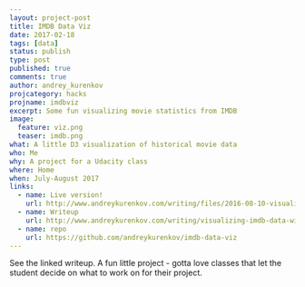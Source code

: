 ```yaml
---
layout: project-post
title: IMDB Data Viz
date: 2017-02-18
tags: [data]
status: publish
type: post
published: true
comments: true
author: andrey_kurenkov
projcategory: hacks
projname: imdbviz
excerpt: Some fun visualizing movie statistics from IMDB
image:
  feature: viz.png
  teaser: imdb.png
what: A little D3 visualization of historical movie data
who: Me 
why: A project for a Udacity class
where: Home
when: July-August 2017 
links:  
  - name: Live version!
    url: http://www.andreykurenkov.com/writing/files/2016-08-10-visualizing-imdb-data-with-d3/standalone_page.html
  - name: Writeup
    url: http://www.andreykurenkov.com/writing/visualizing-imdb-data-with-d3/
  - name: repo
    url: https://github.com/andreykurenkov/imdb-data-viz
---
```

See the linked writeup. A fun little project - gotta love classes that let the student decide on what to work on for their project.
